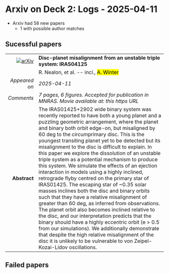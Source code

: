 # Arxiv on Deck 2: Logs - 2025-04-11

* Arxiv had 58 new papers
    * 1 with possible author matches

## Sucessful papers


|||
|---:|:---|
| [![arXiv](https://img.shields.io/badge/arXiv-2504.07182-b31b1b.svg)](https://arxiv.org/abs/2504.07182) | **Disc-planet misalignment from an unstable triple system: IRAS04125**  |
|| R. Nealon, et al. -- incl., <mark>A. Winter</mark> |
|*Appeared on*| *2025-04-11*|
|*Comments*| *7 pages, 6 figures. Accepted for publication in MNRAS. Movie available at: this https URL*|
|**Abstract**|            The IRAS01425+2902 wide binary system was recently reported to have both a young planet and a puzzling geometric arrangement, where the planet and binary both orbit edge-on, but misaligned by 60 deg to the circumprimary disc. This is the youngest transiting planet yet to be detected but its misalignment to the disc is difficult to explain. In this paper we explore the dissolution of an unstable triple system as a potential mechanism to produce this system. We simulate the effects of an ejection interaction in models using a highly inclined, retrograde flyby centred on the primary star of IRAS01425. The escaping star of ~0.35 solar masses inclines both the disc and binary orbits such that they have a relative misalignment of greater than 60 deg, as inferred from observations. The planet orbit also becomes inclined relative to the disc, and our interpretation predicts that the binary should have a highly eccentric orbit (e > 0.5 from our simulations). We additionally demonstrate that despite the high relative misalignment of the disc it is unlikely to be vulnerable to von Zeipel-Kozai-Lidov oscillations.         |

## Failed papers

